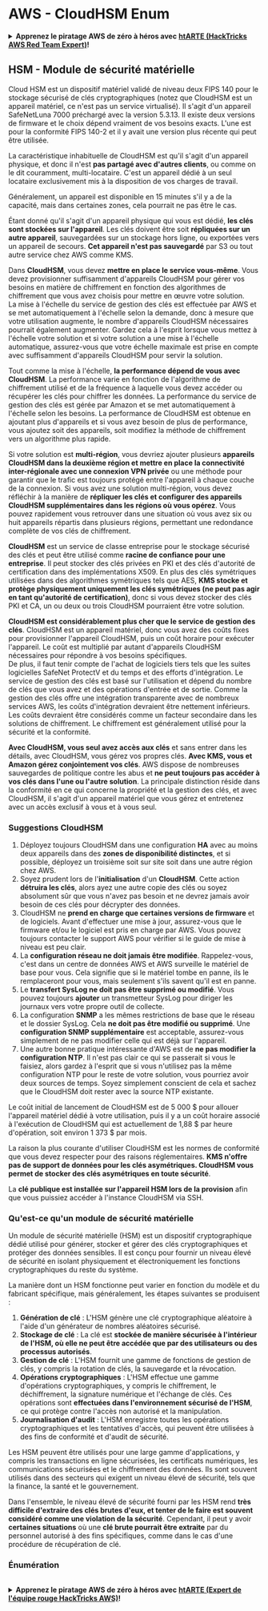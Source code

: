 # AWS - CloudHSM Enum

<details>

<summary><strong>Apprenez le piratage AWS de zéro à héros avec</strong> <a href="https://training.hacktricks.xyz/courses/arte"><strong>htARTE (HackTricks AWS Red Team Expert)</strong></a><strong>!</strong></summary>

Autres façons de soutenir HackTricks :

* Si vous souhaitez voir votre **entreprise annoncée dans HackTricks** ou **télécharger HackTricks en PDF**, consultez les [**PLANS D'ABONNEMENT**](https://github.com/sponsors/carlospolop) !
* Obtenez le [**swag officiel PEASS & HackTricks**](https://peass.creator-spring.com)
* Découvrez [**La famille PEASS**](https://opensea.io/collection/the-peass-family), notre collection exclusive de [**NFTs**](https://opensea.io/collection/the-peass-family)
* **Rejoignez le** 💬 [**groupe Discord**](https://discord.gg/hRep4RUj7f) ou le [**groupe Telegram**](https://t.me/peass) ou **suivez-nous** sur **Twitter** 🐦 [**@hacktricks_live**](https://twitter.com/hacktricks_live)**.**
* **Partagez vos astuces de piratage en soumettant des PR aux** [**HackTricks**](https://github.com/carlospolop/hacktricks) et [**HackTricks Cloud**](https://github.com/carlospolop/hacktricks-cloud) dépôts GitHub.

</details>

## HSM - Module de sécurité matérielle

Cloud HSM est un dispositif matériel validé de niveau deux FIPS 140 pour le stockage sécurisé de clés cryptographiques (notez que CloudHSM est un appareil matériel, ce n'est pas un service virtualisé). Il s'agit d'un appareil SafeNetLuna 7000 préchargé avec la version 5.3.13. Il existe deux versions de firmware et le choix dépend vraiment de vos besoins exacts. L'une est pour la conformité FIPS 140-2 et il y avait une version plus récente qui peut être utilisée.

La caractéristique inhabituelle de CloudHSM est qu'il s'agit d'un appareil physique, et donc il n'est **pas partagé avec d'autres clients**, ou comme on le dit couramment, multi-locataire. C'est un appareil dédié à un seul locataire exclusivement mis à la disposition de vos charges de travail.

Généralement, un appareil est disponible en 15 minutes s'il y a de la capacité, mais dans certaines zones, cela pourrait ne pas être le cas.

Étant donné qu'il s'agit d'un appareil physique qui vous est dédié, **les clés sont stockées sur l'appareil**. Les clés doivent être soit **répliquées sur un autre appareil**, sauvegardées sur un stockage hors ligne, ou exportées vers un appareil de secours. **Cet appareil n'est pas sauvegardé** par S3 ou tout autre service chez AWS comme KMS.

Dans **CloudHSM**, vous devez **mettre en place le service vous-même**. Vous devez provisionner suffisamment d'appareils CloudHSM pour gérer vos besoins en matière de chiffrement en fonction des algorithmes de chiffrement que vous avez choisis pour mettre en œuvre votre solution.\
La mise à l'échelle du service de gestion des clés est effectuée par AWS et se met automatiquement à l'échelle selon la demande, donc à mesure que votre utilisation augmente, le nombre d'appareils CloudHSM nécessaires pourrait également augmenter. Gardez cela à l'esprit lorsque vous mettez à l'échelle votre solution et si votre solution a une mise à l'échelle automatique, assurez-vous que votre échelle maximale est prise en compte avec suffisamment d'appareils CloudHSM pour servir la solution.

Tout comme la mise à l'échelle, **la performance dépend de vous avec CloudHSM**. La performance varie en fonction de l'algorithme de chiffrement utilisé et de la fréquence à laquelle vous devez accéder ou récupérer les clés pour chiffrer les données. La performance du service de gestion des clés est gérée par Amazon et se met automatiquement à l'échelle selon les besoins. La performance de CloudHSM est obtenue en ajoutant plus d'appareils et si vous avez besoin de plus de performance, vous ajoutez soit des appareils, soit modifiez la méthode de chiffrement vers un algorithme plus rapide.

Si votre solution est **multi-région**, vous devriez ajouter plusieurs **appareils CloudHSM dans la deuxième région et mettre en place la connectivité inter-régionale avec une connexion VPN privée** ou une méthode pour garantir que le trafic est toujours protégé entre l'appareil à chaque couche de la connexion. Si vous avez une solution multi-région, vous devez réfléchir à la manière de **répliquer les clés et configurer des appareils CloudHSM supplémentaires dans les régions où vous opérez**. Vous pouvez rapidement vous retrouver dans une situation où vous avez six ou huit appareils répartis dans plusieurs régions, permettant une redondance complète de vos clés de chiffrement.

**CloudHSM** est un service de classe entreprise pour le stockage sécurisé des clés et peut être utilisé comme **racine de confiance pour une entreprise**. Il peut stocker des clés privées en PKI et des clés d'autorité de certification dans des implémentations X509. En plus des clés symétriques utilisées dans des algorithmes symétriques tels que AES, **KMS stocke et protège physiquement uniquement les clés symétriques (ne peut pas agir en tant qu'autorité de certification)**, donc si vous devez stocker des clés PKI et CA, un ou deux ou trois CloudHSM pourraient être votre solution.

**CloudHSM est considérablement plus cher que le service de gestion des clés**. CloudHSM est un appareil matériel, donc vous avez des coûts fixes pour provisionner l'appareil CloudHSM, puis un coût horaire pour exécuter l'appareil. Le coût est multiplié par autant d'appareils CloudHSM nécessaires pour répondre à vos besoins spécifiques.\
De plus, il faut tenir compte de l'achat de logiciels tiers tels que les suites logicielles SafeNet ProtectV et du temps et des efforts d'intégration. Le service de gestion des clés est basé sur l'utilisation et dépend du nombre de clés que vous avez et des opérations d'entrée et de sortie. Comme la gestion des clés offre une intégration transparente avec de nombreux services AWS, les coûts d'intégration devraient être nettement inférieurs. Les coûts devraient être considérés comme un facteur secondaire dans les solutions de chiffrement. Le chiffrement est généralement utilisé pour la sécurité et la conformité.

**Avec CloudHSM, vous seul avez accès aux clés** et sans entrer dans les détails, avec CloudHSM, vous gérez vos propres clés. **Avec KMS, vous et Amazon gérez conjointement vos clés**. AWS dispose de nombreuses sauvegardes de politique contre les abus et **ne peut toujours pas accéder à vos clés dans l'une ou l'autre solution**. La principale distinction réside dans la conformité en ce qui concerne la propriété et la gestion des clés, et avec CloudHSM, il s'agit d'un appareil matériel que vous gérez et entretenez avec un accès exclusif à vous et à vous seul.

### Suggestions CloudHSM

1. Déployez toujours CloudHSM dans une configuration **HA** avec au moins deux appareils dans des **zones de disponibilité distinctes**, et si possible, déployez un troisième soit sur site soit dans une autre région chez AWS.
2. Soyez prudent lors de l'**initialisation** d'un **CloudHSM**. Cette action **détruira les clés**, alors ayez une autre copie des clés ou soyez absolument sûr que vous n'avez pas besoin et ne devrez jamais avoir besoin de ces clés pour décrypter des données.
3. CloudHSM ne **prend en charge que certaines versions de firmware** et de logiciels. Avant d'effectuer une mise à jour, assurez-vous que le firmware et/ou le logiciel est pris en charge par AWS. Vous pouvez toujours contacter le support AWS pour vérifier si le guide de mise à niveau est peu clair.
4. La **configuration réseau ne doit jamais être modifiée**. Rappelez-vous, c'est dans un centre de données AWS et AWS surveille le matériel de base pour vous. Cela signifie que si le matériel tombe en panne, ils le remplaceront pour vous, mais seulement s'ils savent qu'il est en panne.
5. Le **transfert SysLog ne doit pas être supprimé ou modifié**. Vous pouvez toujours **ajouter** un transmetteur SysLog pour diriger les journaux vers votre propre outil de collecte.
6. La configuration **SNMP** a les mêmes restrictions de base que le réseau et le dossier SysLog. Cela **ne doit pas être modifié ou supprimé**. Une **configuration SNMP supplémentaire** est acceptable, assurez-vous simplement de ne pas modifier celle qui est déjà sur l'appareil.
7. Une autre bonne pratique intéressante d'AWS est de **ne pas modifier la configuration NTP**. Il n'est pas clair ce qui se passerait si vous le faisiez, alors gardez à l'esprit que si vous n'utilisez pas la même configuration NTP pour le reste de votre solution, vous pourriez avoir deux sources de temps. Soyez simplement conscient de cela et sachez que le CloudHSM doit rester avec la source NTP existante.

Le coût initial de lancement de CloudHSM est de 5 000 $ pour allouer l'appareil matériel dédié à votre utilisation, puis il y a un coût horaire associé à l'exécution de CloudHSM qui est actuellement de 1,88 $ par heure d'opération, soit environ 1 373 $ par mois.

La raison la plus courante d'utiliser CloudHSM est les normes de conformité que vous devez respecter pour des raisons réglementaires. **KMS n'offre pas de support de données pour les clés asymétriques. CloudHSM vous permet de stocker des clés asymétriques en toute sécurité**.

La **clé publique est installée sur l'appareil HSM lors de la provision** afin que vous puissiez accéder à l'instance CloudHSM via SSH.

### Qu'est-ce qu'un module de sécurité matérielle

Un module de sécurité matérielle (HSM) est un dispositif cryptographique dédié utilisé pour générer, stocker et gérer des clés cryptographiques et protéger des données sensibles. Il est conçu pour fournir un niveau élevé de sécurité en isolant physiquement et électroniquement les fonctions cryptographiques du reste du système.

La manière dont un HSM fonctionne peut varier en fonction du modèle et du fabricant spécifique, mais généralement, les étapes suivantes se produisent :

1. **Génération de clé** : L'HSM génère une clé cryptographique aléatoire à l'aide d'un générateur de nombres aléatoires sécurisé.
2. **Stockage de clé** : La clé est **stockée de manière sécurisée à l'intérieur de l'HSM, où elle ne peut être accédée que par des utilisateurs ou des processus autorisés**.
3. **Gestion de clé** : L'HSM fournit une gamme de fonctions de gestion de clés, y compris la rotation de clés, la sauvegarde et la révocation.
4. **Opérations cryptographiques** : L'HSM effectue une gamme d'opérations cryptographiques, y compris le chiffrement, le déchiffrement, la signature numérique et l'échange de clés. Ces opérations sont **effectuées dans l'environnement sécurisé de l'HSM**, ce qui protège contre l'accès non autorisé et la manipulation.
5. **Journalisation d'audit** : L'HSM enregistre toutes les opérations cryptographiques et les tentatives d'accès, qui peuvent être utilisées à des fins de conformité et d'audit de sécurité.

Les HSM peuvent être utilisés pour une large gamme d'applications, y compris les transactions en ligne sécurisées, les certificats numériques, les communications sécurisées et le chiffrement des données. Ils sont souvent utilisés dans des secteurs qui exigent un niveau élevé de sécurité, tels que la finance, la santé et le gouvernement.

Dans l'ensemble, le niveau élevé de sécurité fourni par les HSM rend **très difficile d'extraire des clés brutes d'eux, et tenter de le faire est souvent considéré comme une violation de la sécurité**. Cependant, il peut y avoir **certaines situations** où une **clé brute pourrait être extraite** par du personnel autorisé à des fins spécifiques, comme dans le cas d'une procédure de récupération de clé.

### Énumération
```
```
<details>

<summary><strong>Apprenez le piratage AWS de zéro à héros avec</strong> <a href="https://training.hacktricks.xyz/courses/arte"><strong>htARTE (Expert de l'équipe rouge HackTricks AWS)</strong></a><strong>!</strong></summary>

D'autres façons de soutenir HackTricks:

* Si vous souhaitez voir votre **entreprise annoncée dans HackTricks** ou **télécharger HackTricks en PDF** Consultez les [**PLANS D'ABONNEMENT**](https://github.com/sponsors/carlospolop)!
* Obtenez le [**swag officiel PEASS & HackTricks**](https://peass.creator-spring.com)
* Découvrez [**La famille PEASS**](https://opensea.io/collection/the-peass-family), notre collection exclusive de [**NFTs**](https://opensea.io/collection/the-peass-family)
* **Rejoignez le** 💬 [**groupe Discord**](https://discord.gg/hRep4RUj7f) ou le [**groupe telegram**](https://t.me/peass) ou **suivez-nous** sur **Twitter** 🐦 [**@hacktricks_live**](https://twitter.com/hacktricks_live)**.**
* **Partagez vos astuces de piratage en soumettant des PR aux** [**HackTricks**](https://github.com/carlospolop/hacktricks) et [**HackTricks Cloud**](https://github.com/carlospolop/hacktricks-cloud) dépôts github.

</details>

